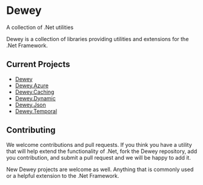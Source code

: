 # Dewey

A collection of .Net utilities

Dewey is a collection of libraries providing utilities and extensions for the .Net Framework.

## Current Projects

  - [Dewey](src/Dewey)
  - [Dewey.Azure](src/Dewey.Azure)
  - [Dewey.Caching](src/Dewey.Caching)
  - [Dewey.Dynamic](src/Dewey.Dynamic)
  - [Dewey.Json](src/Dewey.Json)
  - [Dewey.Temporal](src/Dewey.Temporal)


## Contributing

We welcome contributions and pull requests. If you think you have a utility that will help extend the functionality of .Net, fork the Dewey repository, add you contribution, and submit a pull request and we will be happy to add it.

 New Dewey projects are welcome as well. Anything that is commonly used or a helpful extension to the .Net Framework.